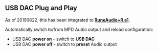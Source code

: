 USB DAC Plug and Play
---
As of 20190822, this has been integrated to [**RuneAudio+R e1**](https://github.com/rern/RuneAudio-Re1).

Automatically switch to/from MPD Audio output and reload configuration:
- USB DAC **power on** - switch to **USB DAC**
- USB DAC **power off** - switch to **preset** Audio output
